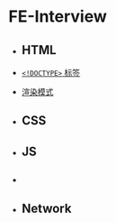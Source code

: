 # FE-Interview

- ## HTML

- [`<!DOCTYPE>` 标签](./HTML/DOCTYPE.md)
- [渲染模式](/HTML/MODE.md)

- ## CSS

- ## JS

- ## 

- ## Network
